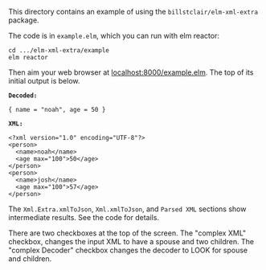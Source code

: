 This directory contains an example of using the `billstclair/elm-xml-extra` package.

The code is in `example.elm`, which you can run with elm reactor:

    cd .../elm-xml-extra/example
    elm reactor
    
Then aim your web browser at [localhost:8000/example.elm](http://localhost:8000/example.elm). The top of its initial output is below.

**`Decoded:`**

    { name = "noah", age = 50 }

**`XML:`**

    <?xml version="1.0" encoding="UTF-8"?>
    <person>
      <name>noah</name>
      <age max="100">50</age>
    </person>
    <person>
      <name>josh</name>
      <age max="100">57</age>
    </person>

The `Xml.Extra.xmlToJson`, `Xml.xmlToJson`, and `Parsed XML` sections show intermediate results. See the code for details.

There are two checkboxes at the top of the screen. The "complex XML" checkbox, changes the input XML to have a spouse and two children. The "complex Decoder" checkbox changes the decoder to LOOK for spouse and children.

